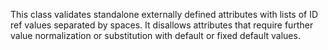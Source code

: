 This class validates standalone externally defined attributes with lists of ID ref values separated by spaces. It disallows attributes that require further value normalization or substitution with default or fixed default values.